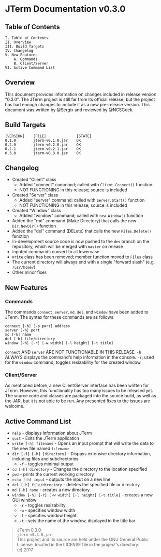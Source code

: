 # JTerm Documentation v0.3.0

## Table of Contents
```
I. Table of Contents  
II. Overview    
III. Build Targets  
IV. Changelog    
V. New Features  
    A. Commands  
    B. Client/Server
VI. Active Command List
```

## Overview
This document provides information on changes included in release version "0.3.0". The JTerm project is still far from its official release, but the project has had enough changes to include it as a new pre-release version. This document was written by @Sergix and reviewed by @NCSGeek.

## Build Targets
```
[VERSION]    [FILE]              [STATE]
0.1.0        jterm-v0.1.0.jar    OK
0.2.0        jterm-v0.2.0.jar    OK
0.2.1	     jterm-v0.2.1.jar	 OK
0.3.0	     jterm-v0.3.0.jar	 OK
```

## Changelog
- Created "Client" class
  - Added "connect" command; called with `Client.Connect()` function
  - NOT FUNCTIONING in this release; source is included
- Created "Server" class
  - Added "server" command; called with `Server.Start()` function
  - NOT FUNCTIONING in this release; source is included
- Created "Window" class
  - Added "window" command; called with `new Window()` function
- Added the "md" command (Make Directory) that calls the new `Dir.NewDir()` function
- Added the "del" command (DELete) that calls the new `Files.Delete()` function
- In-development source code is now pushed to the `dev` branch on the repository, which will be merged with `master` on release
- Inputed commands convert to all lowercase
- `Write` class has been removed; member function moved to `Files` class
- The current directory will always end with a single "forward slash" (e.g. `/usr/home/`)
- Other minor fixes

## New Features

### Commands
The commands `connect`, `server`, `md`, `del`, and `window` have been added to JTerm. The syntax for these commands are as follows:
```
connect [-h] [-p port] address
server [-h] port
md [-h] name
del [-h] file/directory
window [-h] [-r] [-w width] [-l height] [-t title]
```
`connect` AND `server` ARE NOT FUNCTIONABLE IN THIS RELEASE.
`-h` ALWAYS displays the command's help information in the console. `-r`, used for the `window` command, toggles resizability for the created window.

### Client/Server
As mentioned before, a new Client/Server interface has been written for JTerm. However, this functionality has too many issues to be released yet. The source code and classes are packaged into the source build, as well as the JAR, but it is not able to be run. Any presented fixes to the issues are welcome.

## Active Command List
- `help` - displays information about JTerm
- `quit` - Exits the JTerm application
- `write [-h] filename` - Opens an input prompt that will write the data to the new file named `filename` 
- `dir [-f] [-h] [directory]` - Dispays extensive directory information, including files and subdirectories
	- `-f` - toggles minimal output
- `cd [-h] directory` - Changes the directory to the location specified
- `pwd` - prints the current working directory
- `echo [-h] input` - outputs the input on a new line
- `del [-h] file/directory` - deletes the specified file or directory
- `md [-h] name` - creates a new directory
- `window [-h] [-r] [-w width] [-l height] [-t title]` - creates a new GUI window
	- `-r` - toggles resizability
	- `-w` - specifies window width
	- `-l` - specifies window height
	- `-t` - sets the name of the window, displayed in the title bar

> JTerm 0.3.0  
> `jterm-v0.3.0.jar`  
> This project and its source are held under the GNU General Public License, located in the LICENSE file in the project's directory.  
> (c) 2017  
